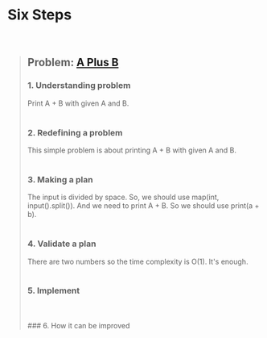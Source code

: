 # Six Steps
<br />

> ## Problem: [A Plus B](https://www.acmicpc.net/problem/1000)
>
> ### 1. Understanding problem
> Print A + B with given A and B. 
> <br />
> <br />
> ### 2. Redefining a problem
> This simple problem is about printing A + B with given A and B.
> <br />
> <br />
> ### 3. Making a plan
> The input is divided by space. So, we should use map(int, input().split()).
> And we need to print A + B. So we should use print(a + b).
> <br />
> <br />
> ### 4. Validate a plan
> There are two numbers so the time complexity is O(1). It's enough.
> <br />
> <br />
> ### 5. Implement
>
> <br /> 
> <br />
> ### 6. How it can be improved
>
>
>

